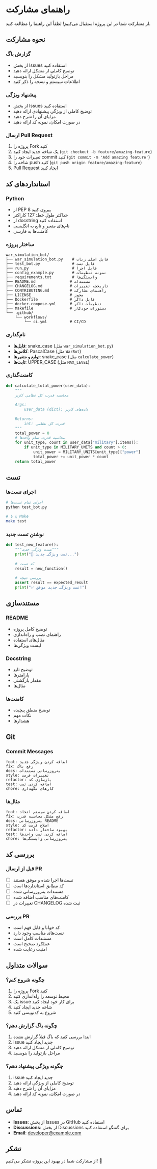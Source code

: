 # راهنمای مشارکت

از مشارکت شما در این پروژه استقبال می‌کنیم! لطفاً این راهنما را مطالعه کنید.

## نحوه مشارکت

### گزارش باگ
- از بخش Issues استفاده کنید
- توضیح کاملی از مشکل ارائه دهید
- مراحل بازتولید مشکل را بنویسید
- اطلاعات سیستم و نسخه را ذکر کنید

### پیشنهاد ویژگی
- از بخش Issues استفاده کنید
- توضیح کاملی از ویژگی پیشنهادی ارائه دهید
- مزایای آن را شرح دهید
- در صورت امکان، نمونه کد ارائه دهید

### ارسال Pull Request
1. پروژه را Fork کنید
2. یک شاخه جدید ایجاد کنید (`git checkout -b feature/amazing-feature`)
3. تغییرات خود را commit کنید (`git commit -m 'Add amazing feature'`)
4. شاخه را push کنید (`git push origin feature/amazing-feature`)
5. Pull Request ایجاد کنید

## استانداردهای کد

### Python
- از PEP 8 پیروی کنید
- حداکثر طول خط: 127 کاراکتر
- از docstring استفاده کنید
- نام‌های متغیر و تابع به انگلیسی
- کامنت‌ها به فارسی

### ساختار پروژه
```
war_simulation_bot/
├── war_simulation_bot.py    # فایل اصلی ربات
├── test_bot.py              # فایل تست
├── run.py                   # فایل اجرا
├── config_example.py        # نمونه تنظیمات
├── requirements.txt         # وابستگی‌ها
├── README.md               # مستندات
├── CHANGELOG.md            # تاریخچه تغییرات
├── CONTRIBUTING.md         # راهنمای مشارکت
├── LICENSE                 # مجوز
├── Dockerfile              # فایل داکر
├── docker-compose.yml      # تنظیمات داکر
├── Makefile                # دستورات خودکار
└── .github/
    └── workflows/
        └── ci.yml          # CI/CD
```

### نام‌گذاری
- **فایل‌ها**: snake_case (مثل `war_simulation_bot.py`)
- **کلاس‌ها**: PascalCase (مثل `WarBot`)
- **توابع و متغیرها**: snake_case (مثل `calculate_power`)
- **ثابت‌ها**: UPPER_CASE (مثل `MAX_LEVEL`)

### کامنت‌گذاری
```python
def calculate_total_power(user_data):
    """
    محاسبه قدرت کل نظامی کاربر
    
    Args:
        user_data (dict): داده‌های کاربر
        
    Returns:
        int: قدرت کل نظامی
    """
    total_power = 0
    # محاسبه قدرت تمام واحدها
    for unit_type, count in user_data["military"].items():
        if unit_type in MILITARY_UNITS and count > 0:
            unit_power = MILITARY_UNITS[unit_type]["power"]
            total_power += unit_power * count
    return total_power
```

## تست

### اجرای تست‌ها
```bash
# اجرای تمام تست‌ها
python test_bot.py

# یا با Make
make test
```

### نوشتن تست جدید
```python
def test_new_feature():
    """تست ویژگی جدید"""
    print("🧪 تست ویژگی جدید...")
    
    # کد تست
    result = new_function()
    
    # بررسی نتیجه
    assert result == expected_result
    print("✅ تست ویژگی جدید موفق!")
```

## مستندسازی

### README
- توضیح کامل پروژه
- راهنمای نصب و راه‌اندازی
- مثال‌های استفاده
- لیست ویژگی‌ها

### Docstring
- توضیح تابع
- پارامترها
- مقدار بازگشتی
- مثال‌ها

### کامنت‌ها
- توضیح منطق پیچیده
- نکات مهم
- هشدارها

## Git

### Commit Messages
```
feat: اضافه کردن ویژگی جدید
fix: رفع باگ
docs: به‌روزرسانی مستندات
style: تغییرات فرمت
refactor: بازسازی کد
test: اضافه کردن تست
chore: کارهای نگهداری
```

### مثال‌ها
```
feat: اضافه کردن سیستم اتحاد
fix: رفع مشکل محاسبه قدرت
docs: به‌روزرسانی README
style: اصلاح فرمت کد
refactor: بهبود ساختار داده
test: اضافه کردن تست واحدها
chore: به‌روزرسانی وابستگی‌ها
```

## بررسی کد

### قبل از ارسال PR
- [ ] تست‌ها اجرا شده و موفق هستند
- [ ] کد مطابق استانداردها است
- [ ] مستندات به‌روزرسانی شده
- [ ] کامنت‌های مناسب اضافه شده
- [ ] تغییرات در CHANGELOG ثبت شده

### بررسی PR
- کد خوانا و قابل فهم است
- تست‌های مناسب وجود دارد
- مستندات کامل است
- عملکرد صحیح است
- امنیت رعایت شده

## سوالات متداول

### چگونه شروع کنم؟
1. پروژه را Fork کنید
2. محیط توسعه را راه‌اندازی کنید
3. یک issue برای کار خود ایجاد کنید
4. شاخه جدید ایجاد کنید
5. شروع به کدنویسی کنید

### چگونه باگ گزارش دهم؟
1. ابتدا بررسی کنید که باگ قبلاً گزارش نشده
2. issue جدید ایجاد کنید
3. توضیح کاملی از مشکل ارائه دهید
4. مراحل بازتولید را بنویسید

### چگونه ویژگی پیشنهاد دهم؟
1. issue جدید ایجاد کنید
2. توضیح کاملی از ویژگی ارائه دهید
3. مزایای آن را شرح دهید
4. در صورت امکان، نمونه کد ارائه دهید

## تماس

- **Issues**: از بخش Issues در GitHub استفاده کنید
- **Discussions**: از بخش Discussions برای گفتگو استفاده کنید
- **Email**: developer@example.com

## تشکر

از مشارکت شما در بهبود این پروژه تشکر می‌کنیم! 🙏